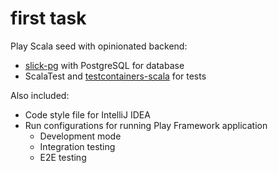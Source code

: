 # first task

Play Scala seed with opinionated backend:

* [slick-pg](https://github.com/tminglei/slick-pg) with PostgreSQL for database
* ScalaTest and [testcontainers-scala](https://github.com/testcontainers/testcontainers-scala) for tests

Also included:

* Code style file for IntelliJ IDEA
* Run configurations for running Play Framework application
	* Development mode
	* Integration testing
	* E2E testing
